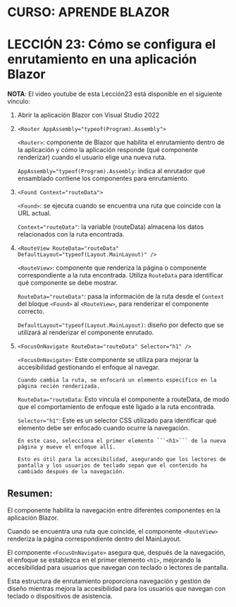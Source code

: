 # CURSO: APRENDE BLAZOR

# LECCIÓN 23: Cómo se configura el enrutamiento en una aplicación Blazor

**NOTA**: El video youtube de esta Lección23 está disponible en el siguiente vínculo: 


1. Abrir la aplicación Blazor con Visual Studio 2022

2. ```<Router AppAssembly="typeof(Program).Assembly">```

   ```<Router>```: componente de Blazor que habilita el enrutamiento dentro de la aplicación y cómo la aplicación responde (qué componente renderizar) cuando el usuario elige una nueva ruta. 

   ```AppAssembly="typeof(Program).Assembly```: indica al enrutador qué ensamblado contiene los componentes para enrutamiento. 

3. ```<Found Context="routeData">```

   ```<Found>```: se ejecuta cuando se encuentra una ruta que coincide con la URL actual. 

   ```Context="routeData"```: la variable (routeData) almacena los datos relacionados con la ruta encontrada. 

4. ```<RouteView RouteData="routeData" DefaultLayout="typeof(Layout.MainLayout)" />```

   ```<RouteView>```: componente que renderiza la página o componente correspondiente a la ruta encontrada. Utiliza ```RouteData``` para identificar qué componente se debe mostrar.

    ```RouteData="routeData"```: pasa la información de la ruta desde el ```Context``` del bloque ```<Found>``` al ```<RouteView>```, para renderizar el componente correcto.

    ```DefaultLayout="typeof(Layout.MainLayout)```: diseño por defecto que se utilizará al renderizar el componente enrutado.

5. ```<FocusOnNavigate RouteData="routeData" Selector="h1" />```

   ```<FocusOnNavigate>```: Este componente se utiliza para mejorar la accesibilidad gestionando el enfoque al navegar. 

       Cuando cambia la ruta, se enfocará un elemento específico en la página recién renderizada.

    ```RouteData="routeData```: Esto vincula el componente a routeData, de modo que el comportamiento de enfoque esté ligado a la ruta encontrada.

    ```Selector="h1"```: Este es un selector CSS utilizado para identificar qué elemento debe ser enfocado cuando ocurre la navegación. 

       En este caso, selecciona el primer elemento ```<h1>``` de la nueva página y mueve el enfoque allí. 

       Esto es útil para la accesibilidad, asegurando que los lectores de pantalla y los usuarios de teclado sepan que el contenido ha cambiado después de la navegación.

## Resumen:

El componente <Router> habilita la navegación entre diferentes componentes en la aplicación Blazor.

Cuando se encuentra una ruta que coincide, el componente ```<RouteView>``` renderiza la página correspondiente dentro del MainLayout.

El componente ```<FocusOnNavigate>``` asegura que, después de la navegación, el enfoque se establezca en el primer elemento ```<h1>```, mejorando la accesibilidad para usuarios que navegan con teclado o lectores de pantalla.

Esta estructura de enrutamiento proporciona navegación y gestión de diseño mientras mejora la accesibilidad para los usuarios que navegan con teclado o dispositivos de asistencia.
